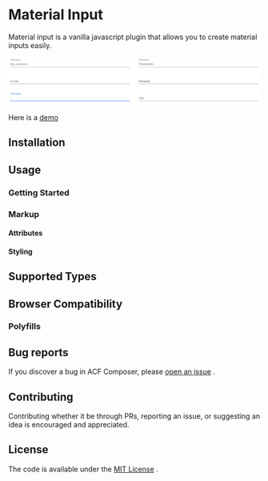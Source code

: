 # Material Input

Material input is a vanilla javascript plugin that allows you to create
material inputs easily.

[![Material input demo](docs/images/material-inputs.png)](https://androlax2.github.io/material-input/)

Here is a [demo](https://androlax2.github.io/material-input/)

## Installation

## Usage

### Getting Started

### Markup

#### Attributes

#### Styling

## Supported Types

## Browser Compatibility

### Polyfills

## Bug reports

If you discover a bug in ACF Composer, please [open an issue](https://github.com/Androlax2/material-input/issues) .

## Contributing

Contributing whether it be through PRs, reporting an issue, or suggesting an idea is encouraged and appreciated.

## License

The code is available under the [MIT License](LICENSE.md) .